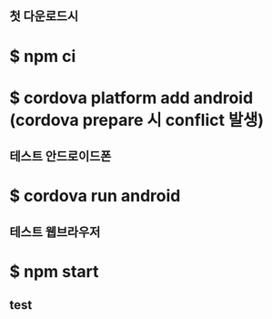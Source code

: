## 첫 다운로드시
# $ npm ci
# $ cordova platform add android (cordova prepare 시 conflict 발생)

## 테스트 안드로이드폰
# $ cordova run android

## 테스트 웹브라우저
# $ npm start

## test